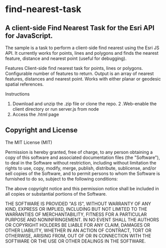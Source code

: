 # find-nearest-task
## A client-side Find Nearest Task for the Esri API for JavaScript. 

The sample is a task to perform a client-side find nearest using the Esri JS API. It currently works for
points, lines and polygons and finds the nearest feature, distance and nearest point (useful for debugging). 

Features
Client-side find nearest task for points, lines or polygons. Configurable number of features to return. Output is an array of nearest features, distances and nearest point. Works with either planar or geodesic spatial references.

Instructions
1. Download and unzip the .zip file or clone the repo.
2 .Web-enable the client directory or run server.js from node
3. Access the .html page


## Copyright and License

The MIT License (MIT)

Permission is hereby granted, free of charge, to any person obtaining a copy
of this software and associated documentation files (the "Software"), to deal
in the Software without restriction, including without limitation the rights
to use, copy, modify, merge, publish, distribute, sublicense, and/or sell
copies of the Software, and to permit persons to whom the Software is
furnished to do so, subject to the following conditions:

The above copyright notice and this permission notice shall be included in
all copies or substantial portions of the Software.

THE SOFTWARE IS PROVIDED "AS IS", WITHOUT WARRANTY OF ANY KIND, EXPRESS OR
IMPLIED, INCLUDING BUT NOT LIMITED TO THE WARRANTIES OF MERCHANTABILITY,
FITNESS FOR A PARTICULAR PURPOSE AND NONINFRINGEMENT. IN NO EVENT SHALL THE
AUTHORS OR COPYRIGHT HOLDERS BE LIABLE FOR ANY CLAIM, DAMAGES OR OTHER
LIABILITY, WHETHER IN AN ACTION OF CONTRACT, TORT OR OTHERWISE, ARISING FROM,
OUT OF OR IN CONNECTION WITH THE SOFTWARE OR THE USE OR OTHER DEALINGS IN
THE SOFTWARE.

